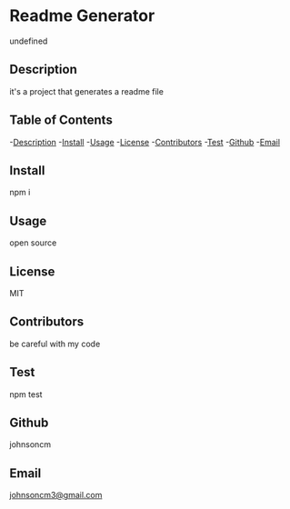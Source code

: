 # **Readme Generator**

undefined
      
## Description

it's a project that generates a readme file

## Table of Contents
  
-[Description](#Description)
-[Install](#Install)
-[Usage](#Usage)
-[License](#License)
-[Contributors](#Contributors)
-[Test](#Test)
-[Github](#Github)
-[Email](#Email)
  
## Install
  
npm i
  
## Usage
    
open source
  
## License
  
MIT
  
## Contributors
      
be careful with my code
  
## Test 
    
npm test
  
## Github
    
johnsoncm
  
## Email
    
johnsoncm3@gmail.com
  
  